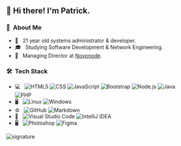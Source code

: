 <h2> 👋 Hi there! I'm Patrick.</h2> 

<h3> 👨 &nbsp;About Me </h3>

- 🤔 &nbsp; 21 year old systems administrator & developer.
- 🎓 &nbsp; Studying Software Development & Network Engineering.
- 📝 &nbsp; Managing Director at [Novonode](https://novonode.com).
<!-- - 💼 &nbsp; Working as a Construction Labourer. -->

<h3> 🛠 &nbsp;Tech Stack</h3>

- 💻 &nbsp;
  ![HTML5](https://img.shields.io/badge/-HTML5-333333?style=flat&logo=HTML5)
  ![CSS](https://img.shields.io/badge/-CSS-333333?style=flat&logo=CSS3&logoColor=1572B6)
  ![JavaScript](https://img.shields.io/badge/-JavaScript-333333?style=flat&logo=javascript)
  ![Bootstrap](https://img.shields.io/badge/-Bootstrap-333333?style=flat&logo=bootstrap&logoColor=563D7C)
  ![Node.js](https://img.shields.io/badge/-Node.js-333333?style=flat&logo=node.js)
  ![Java](https://img.shields.io/badge/-Java-333333?style=flat&logo=java)
  ![PHP](https://img.shields.io/badge/-PHP-333333?style=flat&logo=php)
- 🖥️ &nbsp;
   ![Linux](https://img.shields.io/badge/-Linux-333333?style=flat&logo=linux)
   ![Windows](https://img.shields.io/badge/-Windows-333333?style=flat&logo=windows)
- ⚙️ &nbsp;
  ![GitHub](https://img.shields.io/badge/-GitHub-333333?style=flat&logo=github)
  ![Markdown](https://img.shields.io/badge/-Markdown-333333?style=flat&logo=markdown)
- 🔧 &nbsp;
  ![Visual Studio Code](https://img.shields.io/badge/-Visual%20Studio%20Code-333333?style=flat&logo=visual-studio-code&logoColor=007ACC)
  ![IntelliJ IDEA](https://img.shields.io/badge/-IntelliJIDEA-333333?style=flat&logo=intellij-idea&logoColor=007ACC)
- 🖥 &nbsp;
  ![Photoshop](https://img.shields.io/badge/-Photoshop-333333?style=flat&logo=adobe-photoshop)
  ![Figma](https://img.shields.io/badge/-Figma-333333?style=flat&logo=figma&logoColor=007ACC)
  
![signature](https://i.patrickmcisaac.com/images/signature.png)
<br/>
